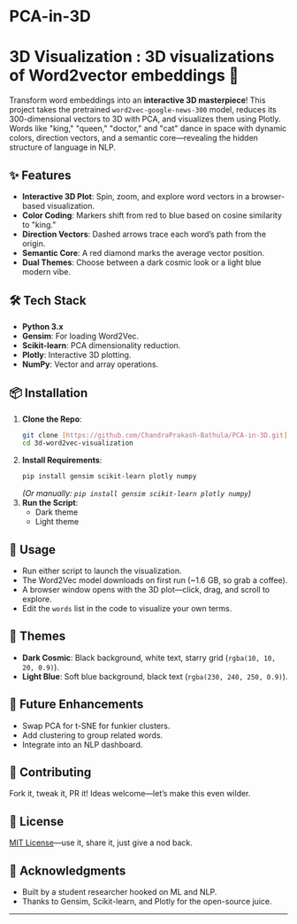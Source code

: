 # PCA-in-3D
# 3D Visualization : 3D visualizations of Word2vector embeddings 🚀

Transform word embeddings into an **interactive 3D masterpiece**! This project takes the pretrained `word2vec-google-news-300` model, reduces its 300-dimensional vectors to 3D with PCA, and visualizes them using Plotly. Words like "king," "queen," "doctor," and "cat" dance in space with dynamic colors, direction vectors, and a semantic core—revealing the hidden structure of language in NLP.

## ✨ Features
- **Interactive 3D Plot**: Spin, zoom, and explore word vectors in a browser-based visualization.
- **Color Coding**: Markers shift from red to blue based on cosine similarity to "king."
- **Direction Vectors**: Dashed arrows trace each word’s path from the origin.
- **Semantic Core**: A red diamond marks the average vector position.
- **Dual Themes**: Choose between a dark cosmic look or a light blue modern vibe.

## 🛠️ Tech Stack
- **Python 3.x**
- **Gensim**: For loading Word2Vec.
- **Scikit-learn**: PCA dimensionality reduction.
- **Plotly**: Interactive 3D plotting.
- **NumPy**: Vector and array operations.

## 📦 Installation
1. **Clone the Repo**:
   ```bash
   git clone [https://github.com/ChandraPrakash-Bathula/PCA-in-3D.git]
   cd 3d-word2vec-visualization
   ```
2. **Install Requirements**:
   ```bash
   pip install gensim scikit-learn plotly numpy
   ```
   *(Or manually: `pip install gensim scikit-learn plotly numpy`)*  
3. **Run the Script**:
   - Dark theme
   - Light theme

## 🚀 Usage
- Run either script to launch the visualization.
- The Word2Vec model downloads on first run (~1.6 GB, so grab a coffee).
- A browser window opens with the 3D plot—click, drag, and scroll to explore.
- Edit the `words` list in the code to visualize your own terms.

## 🎨 Themes
- **Dark Cosmic**: Black background, white text, starry grid (`rgba(10, 10, 20, 0.9)`).
- **Light Blue**: Soft blue background, black text (`rgba(230, 240, 250, 0.9)`).

## 🔮 Future Enhancements
- Swap PCA for t-SNE for funkier clusters.
- Add clustering to group related words.
- Integrate into an NLP dashboard.

## 🤝 Contributing
Fork it, tweak it, PR it! Ideas welcome—let’s make this even wilder.

## 📄 License
[MIT License](LICENSE)—use it, share it, just give a nod back.

## 🙌 Acknowledgments
- Built by a student researcher hooked on ML and NLP.
- Thanks to Gensim, Scikit-learn, and Plotly for the open-source juice.

---
